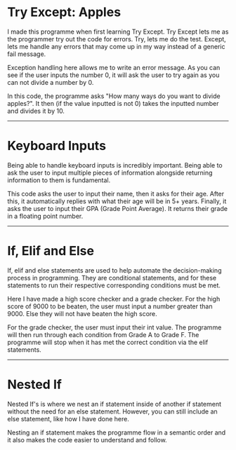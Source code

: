# Try Except: Apples

I made this programme when first learning Try Except. Try Except lets me as the programmer try out the code for errors. Try, lets me do the test. Except, lets me handle any errors that may come up in my way instead of a generic fail message.

Exception handling here allows me to write an error message. As you can see if the user inputs the number 0, it will ask the user to try again as you can not divide a number by 0.

In this code, the programme asks "How many ways do you want to divide apples?". It then (if the value inputted is not 0) takes the inputted number and divides it by 10.

***
# Keyboard Inputs

Being able to handle keyboard inputs is incredibly important. Being able to ask the user to input multiple pieces of information alongside returning information to them is fundamental.

This code asks the user to input their name, then it asks for their age. After this, it automatically replies with what their age will be in 5+ years. Finally, it asks the user to input their GPA (Grade Point Average). It returns their grade in a floating point number.

***
# If, Elif and Else

If, elif and else statements are used to help automate the decision-making process in programming. They are conditional statements, and for these statements to run their respective corresponding conditions must be met.

Here I have made a high score checker and a grade checker. For the high score of 9000 to be beaten, the user must input a number greater than 9000. Else they will not have beaten the high score.

For the grade checker, the user must input their int value. The programme will then run through each condition from Grade A to Grade F. The programme will stop when it has met the correct condition via the elif statements.

***
# Nested If

Nested If's is where we nest an if statement inside of another if statement without the need for an else statement. However, you can still include an else statement, like how I have done here.

Nesting an if statement makes the programme flow in a semantic order and it also makes the code easier to understand and follow.
